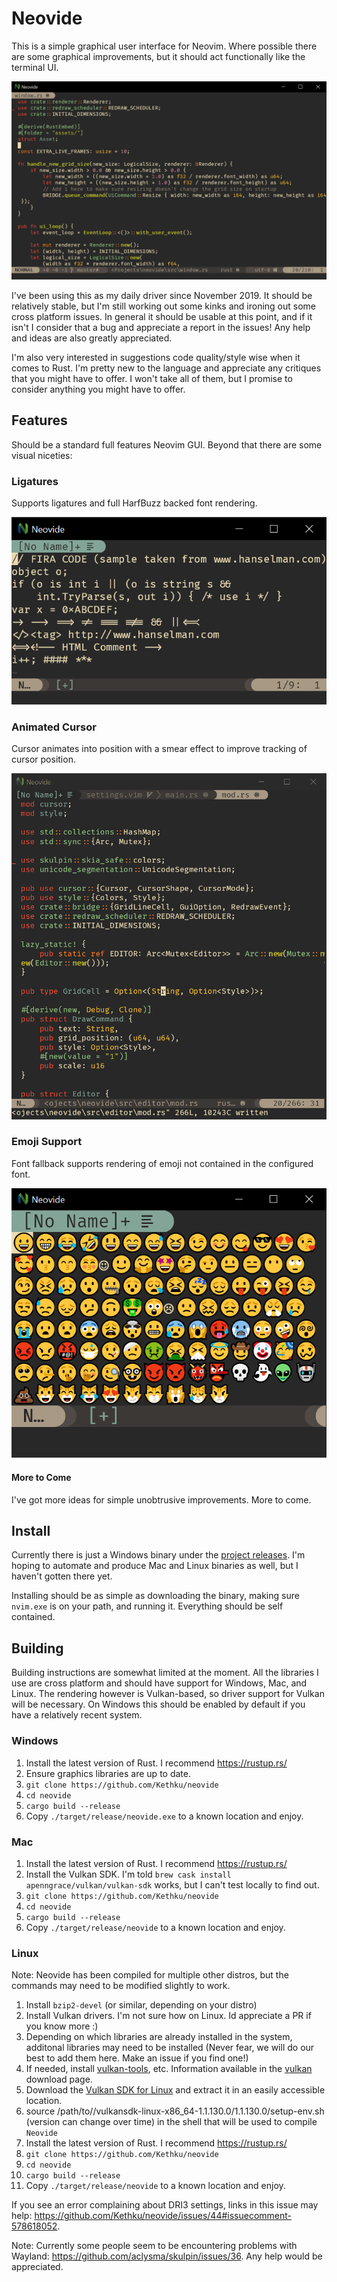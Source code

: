 # Neovide

This is a simple graphical user interface for Neovim. Where possible there are some graphical improvements, but it should act
functionally like the terminal UI.

![Basic Screen Cap](./assets/BasicScreenCap.png)

I've been using this as my daily driver since November 2019. It should be relatively stable, but I'm still working out some kinks 
and ironing out some cross platform issues. In general it should be usable at this point, and if it isn't I consider that a bug and 
appreciate a report in the issues! Any help and ideas are also greatly appreciated.

I'm also very interested in suggestions code quality/style wise when it comes to Rust. I'm pretty new to the language and appreciate 
any critiques that you might have to offer. I won't take all of them, but I promise to consider anything you might have to offer.

## Features

Should be a standard full features Neovim GUI. Beyond that there are some visual niceties:

### Ligatures

Supports ligatures and full HarfBuzz backed font rendering.

![Ligatures](./assets/Ligatures.png)

### Animated Cursor

Cursor animates into position with a smear effect to improve tracking of cursor position.

![Animated Cursor](./assets/AnimatedCursor.gif)

### Emoji Support

Font fallback supports rendering of emoji not contained in the configured font.

![Emoji](./assets/Emoji.png)

#### More to Come

I've got more ideas for simple unobtrusive improvements. More to come.

## Install

Currently there is just a Windows binary under the [project releases](https://github.com/Kethku/neovide/releases). I'm 
hoping to automate and produce Mac and Linux binaries as well, but I haven't gotten there yet.

Installing should be as simple as downloading the binary, making sure `nvim.exe` is on your path, and running it. Everything 
should be self contained.

## Building

Building instructions are somewhat limited at the moment. All the libraries I use are cross platform and should have
support for Windows, Mac, and Linux. The rendering however is Vulkan-based, so driver support for Vulkan will be
necessary. On Windows this should be enabled by default if you have a relatively recent system.

### Windows

1. Install the latest version of Rust. I recommend <https://rustup.rs/>
2. Ensure graphics libraries are up to date.
3. `git clone https://github.com/Kethku/neovide`
4. `cd neovide`
5. `cargo build --release`
6. Copy `./target/release/neovide.exe` to a known location and enjoy.

### Mac

1. Install the latest version of Rust. I recommend <https://rustup.rs/>
2. Install the Vulkan SDK. I'm told `brew cask install apenngrace/vulkan/vulkan-sdk` works, but I can't test locally to find out.
3. `git clone https://github.com/Kethku/neovide`
4. `cd neovide`
5. `cargo build --release`
6. Copy `./target/release/neovide` to a known location and enjoy.

### Linux

Note: Neovide has been compiled for multiple other distros, but the commands may need to be modified slightly to work.

1. Install `bzip2-devel` (or similar, depending on your distro)
2. Install Vulkan drivers. I'm not sure how on Linux. Id appreciate a PR if you know more :)
3. Depending on which libraries are already installed in the system, additonal libraries may need to be installed (Never
   fear, we will do our best to add them here. Make an issue if you find one!)
4. If needed, install [vulkan-tools](https://github.com/LunarG/VulkanTools), etc. Information available in the 
   [vulkan](https://vulkan.lunarg.com/sdk/home) download page.
5. Download the [Vulkan SDK for Linux](https://vulkan.lunarg.com/sdk/home) and extract it in an easily accessible
   location.
6. source /path/to//vulkansdk-linux-x86_64-1.1.130.0/1.1.130.0/setup-env.sh (version can change over time) in the shell 
   that will be used to compile `Neovide`
7. Install the latest version of Rust. I recommend <https://rustup.rs/>
8. `git clone https://github.com/Kethku/neovide`
9. `cd neovide`
10. `cargo build --release`
11. Copy `./target/release/neovide` to a known location and enjoy.

If you see an error complaining about DRI3 settings, links in this issue may help: 
<https://github.com/Kethku/neovide/issues/44#issuecomment-578618052>.

Note: Currently some people seem to be encountering problems with Wayland: <https://github.com/aclysma/skulpin/issues/36>. 
Any help would be appreciated.
